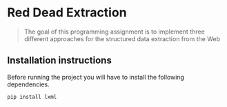 # Red Dead Extraction
> The goal of this programming assignment is to implement three different approaches for the structured data extraction from the Web

## Installation instructions
Before running the project you will have to install the following dependencies.
```
pip install lxml
```
